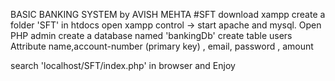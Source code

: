 BASIC BANKING SYSTEM by AVISH MEHTA
#SFT
download xampp
create a folder 'SFT' in htdocs
open xampp control -> start apache and mysql.
Open PHP admin
create a database named 'bankingDb'
create table users
Attribute name,account-number (primary key) , email, password , amount

search 'localhost/SFT/index.php' in browser and Enjoy 
  
